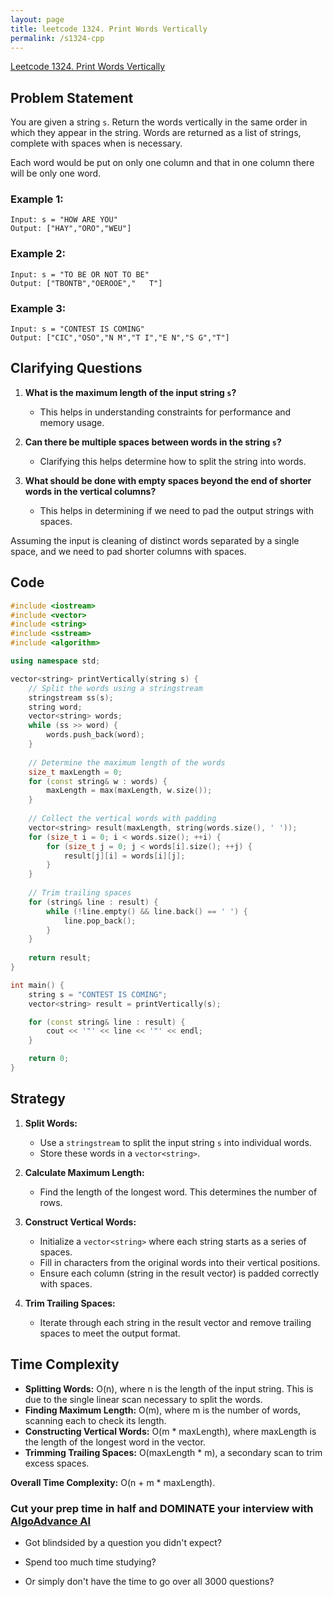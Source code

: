 ```yaml
---
layout: page
title: leetcode 1324. Print Words Vertically
permalink: /s1324-cpp
---
```

[Leetcode 1324. Print Words Vertically](https://algoadvance.github.io/algoadvance/l1324)
## Problem Statement

You are given a string `s`. Return the words vertically in the same order in which they appear in the string. Words are returned as a list of strings, complete with spaces when is necessary. 

Each word would be put on only one column and that in one column there will be only one word.

### Example 1:
```
Input: s = "HOW ARE YOU"
Output: ["HAY","ORO","WEU"]
```
### Example 2:
```
Input: s = "TO BE OR NOT TO BE"
Output: ["TBONTB","OEROOE","   T"]
```
### Example 3:
```
Input: s = "CONTEST IS COMING"
Output: ["CIC","OSO","N M","T I","E N","S G","T"]
```

## Clarifying Questions

1. **What is the maximum length of the input string `s`?**
   - This helps in understanding constraints for performance and memory usage.
   
2. **Can there be multiple spaces between words in the string `s`?**
   - Clarifying this helps determine how to split the string into words.

3. **What should be done with empty spaces beyond the end of shorter words in the vertical columns?**
   - This helps in determining if we need to pad the output strings with spaces.

Assuming the input is cleaning of distinct words separated by a single space, and we need to pad shorter columns with spaces.

## Code

```cpp
#include <iostream>
#include <vector>
#include <string>
#include <sstream>
#include <algorithm>

using namespace std;

vector<string> printVertically(string s) {
    // Split the words using a stringstream
    stringstream ss(s);
    string word;
    vector<string> words;
    while (ss >> word) {
        words.push_back(word);
    }
    
    // Determine the maximum length of the words
    size_t maxLength = 0;
    for (const string& w : words) {
        maxLength = max(maxLength, w.size());
    }
    
    // Collect the vertical words with padding
    vector<string> result(maxLength, string(words.size(), ' '));
    for (size_t i = 0; i < words.size(); ++i) {
        for (size_t j = 0; j < words[i].size(); ++j) {
            result[j][i] = words[i][j];
        }
    }
    
    // Trim trailing spaces
    for (string& line : result) {
        while (!line.empty() && line.back() == ' ') {
            line.pop_back();
        }
    }
    
    return result;
}

int main() {
    string s = "CONTEST IS COMING";
    vector<string> result = printVertically(s);

    for (const string& line : result) {
        cout << '"' << line << '"' << endl;
    }

    return 0;
}
```

## Strategy

1. **Split Words:**
   - Use a `stringstream` to split the input string `s` into individual words.
   - Store these words in a `vector<string>`.

2. **Calculate Maximum Length:**
   - Find the length of the longest word. This determines the number of rows.

3. **Construct Vertical Words:**
   - Initialize a `vector<string>` where each string starts as a series of spaces.
   - Fill in characters from the original words into their vertical positions.
   - Ensure each column (string in the result vector) is padded correctly with spaces.

4. **Trim Trailing Spaces:**
   - Iterate through each string in the result vector and remove trailing spaces to meet the output format.

## Time Complexity

- **Splitting Words:** O(n), where n is the length of the input string. This is due to the single linear scan necessary to split the words.
- **Finding Maximum Length:** O(m), where m is the number of words, scanning each to check its length.
- **Constructing Vertical Words:** O(m * maxLength), where maxLength is the length of the longest word in the vector.
- **Trimming Trailing Spaces:** O(maxLength * m), a secondary scan to trim excess spaces.

**Overall Time Complexity:** O(n + m * maxLength).


### Cut your prep time in half and DOMINATE your interview with [AlgoAdvance AI](https://algoAdvance.com)

- Got blindsided by a question you didn't expect?

- Spend too much time studying?

- Or simply don't have the time to go over all 3000 questions?

